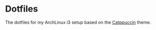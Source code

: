 # Dotfiles
The dotfiles for my ArchLinux i3 setup based on the [Catppuccin](https://github.com/catppuccin/catppuccin) theme.
